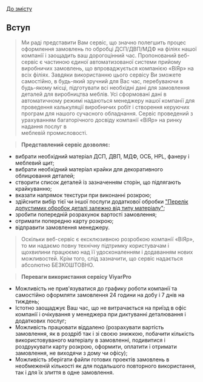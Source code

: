 [До змісту](/service/doc/?cid=dsp)
## Вступ

>Ми раді представити Вам сервіс, що значно полегшить процес оформлення замовлень по обробці ДСП/ДВП/МДФ на філіях нашої компанії і заощадить ваш дорогоцінний час. 
Пропонований веб-сервіс є частиною єдиної автоматизованої системи прийому виробничих замовлень, що впроваджується компанією «ВіЯр» на всіх філіях. 
Завдяки використанню цього сервісу Ви зможете самостійно, в будь-який зручний для Вас час, перебуваючи в будь-якому місці, 
підготувати всі необхідні дані для замовлення деталей для виробництва меблів. Усі сформовані дані в автоматичному режимі надаються менеджеру нашої компанії для проведення калькуляції 
виробничих робіт і створення керуючих програм для нашого сучасного обладнання. Сервіс проведений з урахуванням багаторічного досвіду компанії «ВіЯр» на ринку надання послуг в  
меблевій промисловості.  


>__Представлений сервіс дозволяє:__
>
+ вибрати необхідний матеріал ДСП, ДВП, МДФ, ОСБ, HPL, фанеру і меблевий щит;
+ вибрати необхідний матеріал крайки для декоративного облицювання деталей;
+ створити список деталей із зазначенням сторін, що підлягають крайкуванню;
+ вказати напрямок текстури при виконанні розкрою;
+ здійснити вибір тієї чи іншої послуги додаткової обробки ["Перелік допустимих обробок деталі залежно від типу матеріалу"](/service/doc/?cid=dsp&s=operations-list);
+ зробити попередній розрахунок вартості замовлення;
+ отримати попередню карту розкрою;
+ відправити замовлення менеджеру.

>Оскільки веб-сервіс є ексклюзивною розробкою компанії «ВіЯр», то ми надаємо повну технічну підтримку користувачам і щохвилини працюємо над її удосконаленням і додаванням нових можливостей. Крім того, слід зазначити, що сервіс надається абсолютно БЕЗКОШТОВНО.

>__Переваги використання сервісу ViyarPro__
>
+ Можливість не прив'язуватися до графику роботи компанії та самостійно оформляти замовлення 24 години на добу і 7 днів на тиждень;
+ Істотно заощаджує Ваш час, що не витрачається на приїзд в офіс компанії і очікування у менеджера при диктуванні деталювання і додаткових послуг;
+ Можливість працювати віддалено (розрахувати вартість замовлення, як в роздріб так і зі своєю знижкою, побачити кількість використовуваного матеріалу в замовленні, подивитися і роздрукувати карту розкрою, оформити, оплатити і отримати замовлення, не виходячи з дому чи офісу);
+ Можливість зберігати файли готових проектів замовлень в необмеженій кількості як для подальшого повторного використання, так і для їх злиття в одне замовлення.